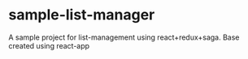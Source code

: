# sample-list-manager
A sample project for list-management using react+redux+saga. Base created using react-app
